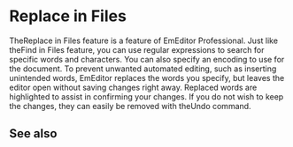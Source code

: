 # Replace in Files

TheReplace in Files feature is a feature of EmEditor Professional. Just like theFind in Files feature, you can use regular expressions to
search for specific words and characters. You can also specify an encoding to
use for the document. To prevent unwanted automated editing, such as inserting
unintended words, EmEditor replaces the words you specify, but leaves the editor
open without saving changes right away. Replaced words are highlighted to assist
in confirming your changes. If you do not wish to keep the changes, they can
easily be removed with theUndo command.

## See also
